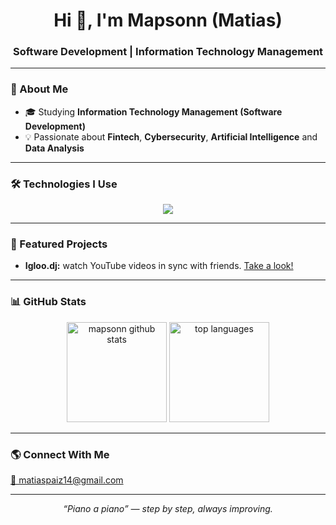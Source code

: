 <h1 align="center">Hi 👋, I'm Mapsonn (Matias)</h1>
<h3 align="center">Software Development | Information Technology Management</h3>

---

### 🧠 About Me
- 🎓 Studying **Information Technology Management (Software Development)**  
- 💡 Passionate about **Fintech**, **Cybersecurity**, **Artificial Intelligence** and **Data Analysis**  

---
### 🛠️ Technologies I Use

<p align="center">
    <a href="https://skillicons.dev">
        <img src="https://skillicons.dev/icons?i=python,pytorch,js,html,css,nodejs,aws,mongodb,mysql" />
    </a>
</p>


---

### 🚀 Featured Projects

* **Igloo.dj:** watch YouTube videos in sync with friends.
    [Take a look!](https://github.com/Mapsonn/Igloo.DJ)

---

### 📊 GitHub Stats

<p align="center">
  <img src="https://github-readme-stats.vercel.app/api?username=mapsonn&show_icons=true&theme=tokyonight" alt="mapsonn github stats" height="160"/>
  <img src="https://github-readme-stats.vercel.app/api/top-langs/?username=mapsonn&layout=compact&theme=tokyonight" alt="top languages" height="160"/>
</p>

---

### 🌎 Connect With Me
<a href="mailto:matiaspaiz14@gmail.com">
  📧 matiaspaiz14@gmail.com
</a>

---

<p align="center">
  <i>“Piano a piano” — step by step, always improving.</i>
</p>
